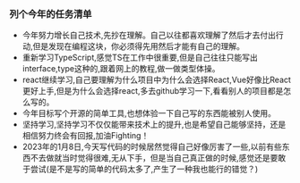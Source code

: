 ### 列个今年的任务清单
- 今年努力增长自己技术,先抄在理解。自己以往都喜欢理解了然后才去付出行动,但是发现在编程这块，你必须得先用然后才能有自己的理解。
- 重新学习TypeScript,感觉TS在工作中很重要,但是自己往往只能写出interface,type这种的,跟着网上的教程,做一做类型体操。
- react继续学习,自己要理解为什么项目中为什么会选择React,Vue好像比React更好上手,但是为什么会选择react,多去github学习一下,看看别人的项目都是怎么写的。
- 今年目标写个开源的简单工具,也想体验一下自己写的东西能被别人使用。
- 坚持学习,坚持学习不仅仅能带来技术上的提升,也是希望自己能够坚持，还是相信努力终会有回报,加油Fighting！
- 2023年的1月8日,今天写代码的时候居然觉得自己好像厉害了一些,以前有些东西不去做就当时觉得很难,无从下手，但是当自己真正做的时候,感觉还是要敢于尝试(是不是写的简单的代码太多了,产生了一种我也能行的错觉？)
